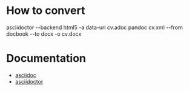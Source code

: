 # How to convert
asciidoctor --backend html5 -a data-uri cv.adoc
pandoc cv.xml --from docbook --to docx -o cv.docx

# Documentation
* [asciidoc](https://powerman.name/doc/asciidoc)
* [asciidoctor](https://asciidoctor.org/docs/user-manual/#introduction-to-asciidoctor)
